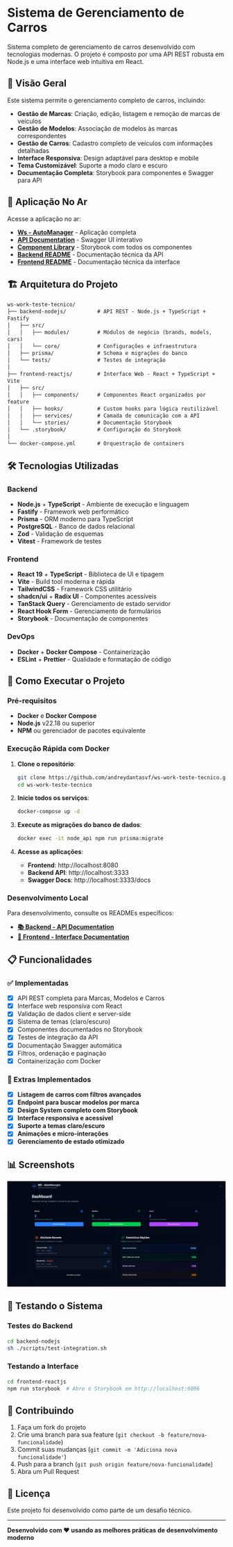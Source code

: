 # Sistema de Gerenciamento de Carros

Sistema completo de gerenciamento de carros desenvolvido com tecnologias modernas. O projeto é composto por uma API REST robusta em Node.js e uma interface web intuitiva em React.

## 🚀 Visão Geral

Este sistema permite o gerenciamento completo de carros, incluindo:

- **Gestão de Marcas**: Criação, edição, listagem e remoção de marcas de veículos
- **Gestão de Modelos**: Associação de modelos às marcas correspondentes
- **Gestão de Carros**: Cadastro completo de veículos com informações detalhadas
- **Interface Responsiva**: Design adaptável para desktop e mobile
- **Tema Customizável**: Suporte a modo claro e escuro
- **Documentação Completa**: Storybook para componentes e Swagger para API

## 📖 Aplicação No Ar

Acesse a aplicação no ar:

- **[Ws - AutoManager](https://ws-work-frontend.netlify.app/)** - Aplicação completa
- **[API Documentation](https://ws-work-teste-tecnico.onrender.com/docs)** - Swagger UI interativo
- **[Component Library](https://ws-work-frontend.netlify.app/storybook)** - Storybook com todos os componentes
- **[Backend README](./backend-nodejs/README.md)** - Documentação técnica da API
- **[Frontend README](./frontend-reactjs/README.md)** - Documentação técnica da interface

## 🏗️ Arquitetura do Projeto

```
ws-work-teste-tecnico/
├── backend-nodejs/          # API REST - Node.js + TypeScript + Fastify
│   ├── src/
│   │   ├── modules/         # Módulos de negócio (brands, models, cars)
│   │   └── core/            # Configurações e infraestrutura
│   ├── prisma/              # Schema e migrações do banco
│   └── tests/               # Testes de integração
│
├── frontend-reactjs/        # Interface Web - React + TypeScript + Vite
│   ├── src/
│   │   ├── components/      # Componentes React organizados por feature
│   │   ├── hooks/           # Custom hooks para lógica reutilizável
│   │   ├── services/        # Camada de comunicação com a API
│   │   └── stories/         # Documentação Storybook
│   └── .storybook/          # Configuração do Storybook
│
└── docker-compose.yml       # Orquestração de containers
```

## 🛠️ Tecnologias Utilizadas

### Backend

- **Node.js** + **TypeScript** - Ambiente de execução e linguagem
- **Fastify** - Framework web performático
- **Prisma** - ORM moderno para TypeScript
- **PostgreSQL** - Banco de dados relacional
- **Zod** - Validação de esquemas
- **Vitest** - Framework de testes

### Frontend

- **React 19** + **TypeScript** - Biblioteca de UI e tipagem
- **Vite** - Build tool moderna e rápida
- **TailwindCSS** - Framework CSS utilitário
- **shadcn/ui** + **Radix UI** - Componentes acessíveis
- **TanStack Query** - Gerenciamento de estado servidor
- **React Hook Form** - Gerenciamento de formulários
- **Storybook** - Documentação de componentes

### DevOps

- **Docker** + **Docker Compose** - Containerização
- **ESLint** + **Prettier** - Qualidade e formatação de código

## 🚀 Como Executar o Projeto

### Pré-requisitos

- **Docker** e **Docker Compose**
- **Node.js** v22.18 ou superior
- **NPM** ou gerenciador de pacotes equivalente

### Execução Rápida com Docker

1. **Clone o repositório**:

   ```bash
   git clone https://github.com/andreydantasvf/ws-work-teste-tecnico.git
   cd ws-work-teste-tecnico
   ```

2. **Inicie todos os serviços**:

   ```bash
   docker-compose up -d
   ```

3. **Execute as migrações do banco de dados**:

   ```bash
   docker exec -it node_api npm run prisma:migrate
   ```

4. **Acesse as aplicações**:
   - **Frontend**: http://localhost:8080
   - **Backend API**: http://localhost:3333
   - **Swagger Docs**: http://localhost:3333/docs

### Desenvolvimento Local

Para desenvolvimento, consulte os READMEs específicos:

- **[📚 Backend - API Documentation](./backend-nodejs/README.md)**
- **[🎨 Frontend - Interface Documentation](./frontend-reactjs/README.md)**

## 📋 Funcionalidades

### ✅ Implementadas

- [x] API REST completa para Marcas, Modelos e Carros
- [x] Interface web responsiva com React
- [x] Validação de dados client e server-side
- [x] Sistema de temas (claro/escuro)
- [x] Componentes documentados no Storybook
- [x] Testes de integração da API
- [x] Documentação Swagger automática
- [x] Filtros, ordenação e paginação
- [x] Containerização com Docker

### 🎯 Extras Implementados

- [x] **Listagem de carros com filtros avançados**
- [x] **Endpoint para buscar modelos por marca**
- [x] **Design System completo com Storybook**
- [x] **Interface responsiva e acessível**
- [x] **Suporte a temas claro/escuro**
- [x] **Animações e micro-interações**
- [x] **Gerenciamento de estado otimizado**

## 📊 Screenshots

<img src="./.github/print-dark.png" />

## 🧪 Testando o Sistema

### Testes do Backend

```bash
cd backend-nodejs
sh ./scripts/test-integration.sh
```

### Testando a Interface

```bash
cd frontend-reactjs
npm run storybook  # Abre o Storybook em http://localhost:6006
```

## 🤝 Contribuindo

1. Faça um fork do projeto
2. Crie uma branch para sua feature (`git checkout -b feature/nova-funcionalidade`)
3. Commit suas mudanças (`git commit -m 'Adiciona nova funcionalidade'`)
4. Push para a branch (`git push origin feature/nova-funcionalidade`)
5. Abra um Pull Request

## 📄 Licença

Este projeto foi desenvolvido como parte de um desafio técnico.

---

**Desenvolvido com ❤️ usando as melhores práticas de desenvolvimento moderno**
